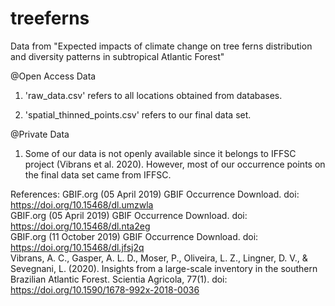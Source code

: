 # treeferns

Data from "Expected impacts of climate change on tree ferns distribution and diversity patterns in subtropical Atlantic Forest"

@Open Access Data
1. 'raw_data.csv' refers to all locations obtained from databases.

2. 'spatial_thinned_points.csv' refers to our final data set.

@Private Data
1. Some of our data is not openly available since it belongs to IFFSC project (Vibrans et al. 2020). However, most of our occurrence points on the final data set came from IFFSC.


References:
GBIF.org (05 April 2019) GBIF Occurrence Download. doi: https://doi.org/10.15468/dl.umzwla<br/>
GBIF.org (05 April 2019) GBIF Occurrence Download. doi: https://doi.org/10.15468/dl.nta2eg<br/>
GBIF.org (11 October 2019) GBIF Occurrence Download. doi: https://doi.org/10.15468/dl.jfsj2q<br/>
Vibrans, A. C., Gasper, A. L. D., Moser, P., Oliveira, L. Z., Lingner, D. V., & Sevegnani, L. (2020). Insights from a large-scale inventory in the southern Brazilian Atlantic Forest. Scientia Agricola, 77(1). doi: https://doi.org/10.1590/1678-992x-2018-0036 
